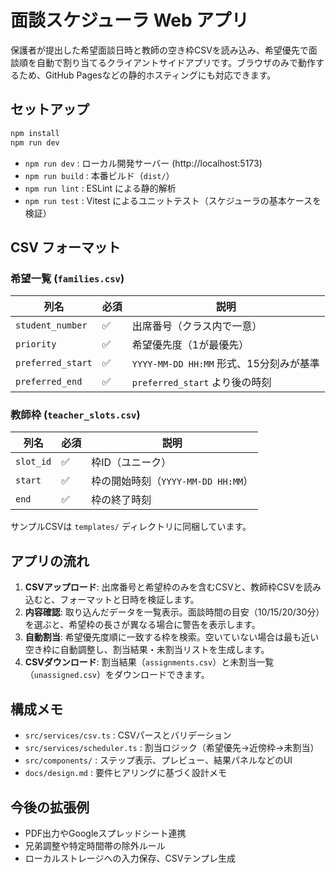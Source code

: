 # 面談スケジューラ Web アプリ

保護者が提出した希望面談日時と教師の空き枠CSVを読み込み、希望優先で面談順を自動で割り当てるクライアントサイドアプリです。ブラウザのみで動作するため、GitHub Pagesなどの静的ホスティングにも対応できます。

## セットアップ

```bash
npm install
npm run dev
```

- `npm run dev` : ローカル開発サーバー (http://localhost:5173)
- `npm run build` : 本番ビルド（`dist/`）
- `npm run lint` : ESLint による静的解析
- `npm run test` : Vitest によるユニットテスト（スケジューラの基本ケースを検証）

## CSV フォーマット

### 希望一覧 (`families.csv`)
| 列名 | 必須 | 説明 |
|------|------|------|
| `student_number` | ✅ | 出席番号（クラス内で一意） |
| `priority` | ✅ | 希望優先度（1が最優先） |
| `preferred_start` | ✅ | `YYYY-MM-DD HH:MM` 形式、15分刻みが基準 |
| `preferred_end` | ✅ | `preferred_start` より後の時刻 |

### 教師枠 (`teacher_slots.csv`)
| 列名 | 必須 | 説明 |
|------|------|------|
| `slot_id` | ✅ | 枠ID（ユニーク） |
| `start` | ✅ | 枠の開始時刻（`YYYY-MM-DD HH:MM`） |
| `end` | ✅ | 枠の終了時刻 |

サンプルCSVは `templates/` ディレクトリに同梱しています。

## アプリの流れ

1. **CSVアップロード**: 出席番号と希望枠のみを含むCSVと、教師枠CSVを読み込むと、フォーマットと日時を検証します。
2. **内容確認**: 取り込んだデータを一覧表示。面談時間の目安（10/15/20/30分）を選ぶと、希望枠の長さが異なる場合に警告を表示します。
3. **自動割当**: 希望優先度順に一致する枠を検索。空いていない場合は最も近い空き枠に自動調整し、割当結果・未割当リストを生成します。
4. **CSVダウンロード**: 割当結果（`assignments.csv`）と未割当一覧（`unassigned.csv`）をダウンロードできます。

## 構成メモ

- `src/services/csv.ts` : CSVパースとバリデーション
- `src/services/scheduler.ts` : 割当ロジック（希望優先→近傍枠→未割当）
- `src/components/` : ステップ表示、プレビュー、結果パネルなどのUI
- `docs/design.md` : 要件ヒアリングに基づく設計メモ

## 今後の拡張例

- PDF出力やGoogleスプレッドシート連携
- 兄弟調整や特定時間帯の除外ルール
- ローカルストレージへの入力保存、CSVテンプレ生成
